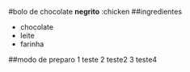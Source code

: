 #bolo de chocolate
**negrito**
:chicken
##ingredientes
 - chocolate
 - leite
 - farinha

##modo de preparo
 1 teste
 2 teste2
 3 teste4